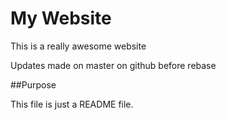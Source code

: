 # My Website

This is a really awesome website

Updates made on master on github before rebase

##Purpose

This file is just a README file.
